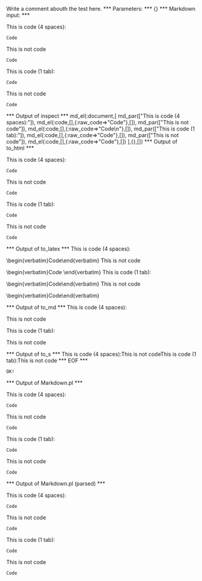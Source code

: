 Write a comment abouth the test here.
*** Parameters: ***
{}
*** Markdown input: ***

This is code (4 spaces):

    Code
This is not code
    
    Code

This is code (1 tab):

	Code
This is not code

	Code



*** Output of inspect ***
md_el(:document,[
	md_par(["This is code (4 spaces):"]),
	md_el(:code,[],{:raw_code=>"Code"},[]),
	md_par(["This is not code"]),
	md_el(:code,[],{:raw_code=>"Code\n"},[]),
	md_par(["This is code (1 tab):"]),
	md_el(:code,[],{:raw_code=>"Code"},[]),
	md_par(["This is not code"]),
	md_el(:code,[],{:raw_code=>"Code"},[])
],{},[])
*** Output of to_html ***

<p>This is code (4 spaces):</p>

<pre><code>Code</code></pre>

<p>This is not code</p>

<pre><code>Code
</code></pre>

<p>This is code (1 tab):</p>

<pre><code>Code</code></pre>

<p>This is not code</p>

<pre><code>Code</code></pre>

*** Output of to_latex ***
This is code (4 spaces):

\begin{verbatim}Code\end{verbatim}
This is not code

\begin{verbatim}Code
\end{verbatim}
This is code (1 tab):

\begin{verbatim}Code\end{verbatim}
This is not code

\begin{verbatim}Code\end{verbatim}

*** Output of to_md ***
This is code (4 spaces):

This is not code

This is code (1 tab):

This is not code


*** Output of to_s ***
This is code (4 spaces):This is not codeThis is code (1 tab):This is not code
*** EOF ***



	OK!



*** Output of Markdown.pl ***
<p>This is code (4 spaces):</p>

<pre><code>Code
</code></pre>

<p>This is not code</p>

<pre><code>Code
</code></pre>

<p>This is code (1 tab):</p>

<pre><code>Code
</code></pre>

<p>This is not code</p>

<pre><code>Code
</code></pre>

*** Output of Markdown.pl (parsed) ***
<p>This is code (4 spaces):</p
   ><pre
     ><code>Code
</code
   ></pre
   ><p>This is not code</p
   ><pre
     ><code>Code
</code
   ></pre
   ><p>This is code (1 tab):</p
   ><pre
     ><code>Code
</code
   ></pre
   ><p>This is not code</p
   ><pre
     ><code>Code
</code
   ></pre
 >